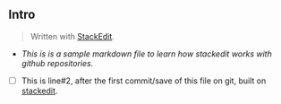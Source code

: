 

## Intro
> Written with [StackEdit](https://stackedit.io/).

 - *This is is a sample markdown file to learn how stackedit works with github repositories.*
 - [ ] This is line#2, after the first commit/save of this file on git, built on [stackedit](https://stackedit.io/).


<!--stackedit_data:
eyJoaXN0b3J5IjpbLTE3NTExNDM5MjksOTA3Njk0MzAwXX0=
-->